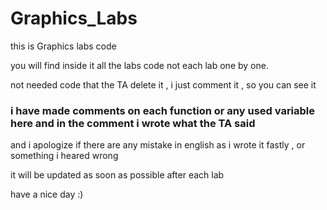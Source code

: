 # Graphics_Labs
 this is Graphics labs code

you will find inside it all the labs code not each lab one by one.

not needed code that the TA delete it , i just comment it , so you can see it 

### i have made comments on each function or any used variable here and in the comment i wrote what the TA said 

and i apologize if there are any mistake in english as i wrote it fastly , or something i heared wrong 

it will be updated as soon as possible after each lab

have a nice day :)


